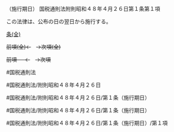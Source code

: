（施行期日）
国税通則法附則昭和４８年４月２６日第１条第１項

この法律は、公布の日の翌日から施行する。

[条(全)](国税通則法＿＿＿＿附則昭和４８年４月２６日第１条_.md)

~~前項(全)←~~　~~→次項(全)~~

~~前項 　 ←~~　~~→次項~~



#国税通則法

#国税通則法/附則昭和４８年４月２６日

#国税通則法/附則昭和４８年４月２６日/第１条（施行期日）

#国税通則法/附則昭和４８年４月２６日/第１条（施行期日）

#国税通則法/附則昭和４８年４月２６日/第１条（施行期日）/第１項

